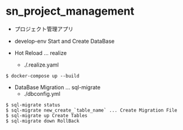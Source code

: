 # sn_project_management
- プロジェクト管理アプリ

- develop-env Start and Create DataBase
- Hot Reload ... realize
  - ./.realize.yaml
```
$ docker-compose up --build
```

- DataBase Migration ... sql-migrate
  - ./dbconfig.yml
```
$ sql-migrate status
$ sql-migrate new_create_`table_name` ... Create Migration File
$ sql-migrate up Create Tables
$ sql-migrate down RollBack
```
